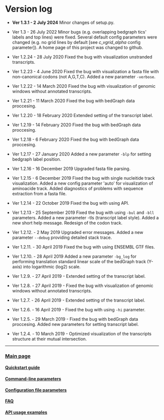 # Version log

* **Ver 1.3.1 - 2 July 2024** Minor changes of setup.py.

* Ver 1.3 - 26 July 2022 Minor bugs (e.g. overlapping bedgraph tics' labels and top lines) were fixed. Several default config parameters were changed (e.g. no grid lines by default [see *c_vgrid_alpha* config parameter]). A home page of this project was changed to github.  

* Ver 1.2.24 - 28 July 2020 Fixed the bug with visualization unstranded  transcripts.

* Ver 1.2.23 - 4 June 2020 Fixed the bug with visualization a fasta file with non-canonical codons (not A,G,T,C). Added a new parameter `-verbose`.

* Ver 1.2.22 - 14 March 2020 Fixed the bug with visualization of genomic windows without annotated transcripts.

* Ver 1.2.21 - 11 March 2020  Fixed the bug with bedGraph data proccesing.

* Ver 1.2.20 - 18 February 2020 Extended setting of the transcript label.

* Ver 1.2.19 - 14 February 2020 Fixed the bug with bedGraph data proccesing.

* Ver 1.2.18 - 6 February 2020 Fixed the bug with bedGraph data proccesing.

* Ver 1.2.17 - 27 January 2020 Added a new parameter `-blp` for setting bedgraph label position.

* Ver 1.2.16 - 16 December 2019 Upgraded fasta file parsing.

* Ver 1.2.15 - 6 December 2019 Fixed the bug with single nucleitide track visualization. Added a new config parameter 'auto' for visualization of aminoacide track. Added diagnostics of problems with sequence extraction from a fasta file.

* Ver 1.2.14 - 22 October 2019 Fixed the bug with using API.

* Ver 1.2.13 - 25 September 2019 Fixed the bug with using `-bul` and `-bll` parameters. Added a new parameter -tls (transcript label style). Added a new short help message. Redesign of the codon track.

* Ver 1.2.12. - 2 May 2019 Upgraded error messages. Added a new parameter `--debug` providing detailed stack trace.

* Ver 1.2.11. - 30 April 2019 Fixed the bug with using ENSEMBL GTF files.

* Ver 1.2.10. - 28 April 2019 Added a new parameter `-bg_log` for performing translation standard linear scale of the bedGraph track (Y-axis) into logarithmic (log2) scale.

* Ver 1.2.9. - 27 April 2019 - Extended setting of the transcript label.

* Ver 1.2.8. - 27 April 2019 - Fixed the bug with visualization of genomic windows without annotated transcripts.

* Ver 1.2.7. - 26 April 2019 - Extended setting of the transcript label.

* Ver 1.2.6. - 16 April 2019 - Fixed the bug with using `-hi` parameter.

* Ver 1.2.5. - 29 March 2019 - Fixed the bug with bedGraph data proccesing. Added new parameters for setting transcript label.

* Ver 1.2.4. - 10 March 2019 - Optimized visualization of the transcripts structure at their mutual intersection.




---
### [Main page](https://github.com/art-egorov/svist4get)


#### [Quickstart guide](./QSGUIDE.md)

#### [Command-line parameters](./PARAMETERS.md)

#### [Configuration file parameters](./CONFIG.md)

#### [FAQ](./FAQ.md)

#### [API usage examples](./API.md)


